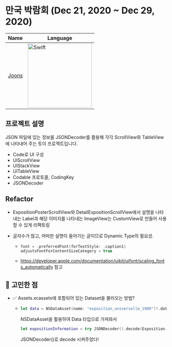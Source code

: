 # 만국 박람회 (Dec 21, 2020 ~ Dec 29, 2020)

| Name                                  | Language                                                     |
| ------------------------------------- | ------------------------------------------------------------ |
| [Joons](https://github.com/elddy0948) | <img width="200" alt="Swift" src="https://user-images.githubusercontent.com/40102795/114259983-f7a4f480-9a0c-11eb-8f57-2da635febfd9.png"> |





## 프로젝트 설명

JSON 파일에 있는 정보를 JSONDecoder를 활용해 각각 ScrollView와 TableView에 나타내어 주는 토이 프로젝트입니다. 

- Code로 UI 구성
- UIScrollView
- UIStackView
- UITableView
- Codable 프로토콜, CodingKey
- JSONDecoder



## Refactor

- ExpositionPosterScrollView와 DetailExpositionScrollView에서 설명을 나타내는 Label과 해당 이미지를 나타내는 ImageView는 CustomView로 만들어 사용할 수 있게 리팩토링

- 글자수가 많고, 어떠한 설명이 들어가는 글이므로 Dynamic Type의 필요성.

  - ```swift
    font = .preferredFont(forTextStyle: .caption1)
    adjustsFontForContentSizeCategory = true
    ```

  - https://developer.apple.com/documentation/uikit/uifont/scaling_fonts_automatically 참고



## 🧐 고민한 점

- ✅ Assets.xcassets에 포함되어 있는 Dataset을 불러오는 방법? 

  - ```swift
    let data = NSDataAsset(name: "exposition_universelle_1900")?.data
    ```

    NSDataAsset을 활용하여 Data 타입으로 가져와서 

    ```swift
    let expositionInformation = try JSONDecoder().decode(Exposition.self, from: data)
    ```

    JSONDecoder()로 decode 시켜주었다!

